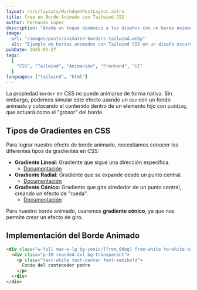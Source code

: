 ```yaml
---
layout: /src/layouts/MarkdownPostLayout.astro
title: Crea un Borde Animado con Tailwind CSS
author: Fernando López
description: "Añade un toque dinámico a tus diseños con un borde animado en Tailwind CSS. Aprende a usar conic-gradient y animaciones para lograr un efecto visual impresionante. 🚀✨"
image:
  url: "/images/posts/animated-borders-tailwind.webp"
  alt: "Ejemplo de bordes animados con Tailwind CSS en un diseño oscuro, con un fondo de gradiente de colores vibrantes."
pubDate: 2025-03-27
tags:
  [
    "CSS", "Tailwind", "Animación", "Frontend", "UI"
  ]
languages: ["tailwind", "html"]
---
```


La propiedad `border` en CSS no puede animarse de forma nativa. Sin embargo, podemos simular este efecto usando un `div` con un fondo animado y colocando el contenido dentro de un elemento hijo con `padding`, que actuará como el "grosor" del borde.

## Tipos de Gradientes en CSS

Para lograr nuestro efecto de borde animado, necesitamos conocer los diferentes tipos de gradientes en CSS:

- **Gradiente Lineal:** Gradiente que sigue una dirección específica.
  - [Documentación](https://developer.mozilla.org/es/docs/Web/CSS/gradient/linear-gradient)
- **Gradiente Radial:** Gradiente que se expande desde un punto central.
  - [Documentación](https://developer.mozilla.org/es/docs/Web/CSS/gradient/radial-gradient)
- **Gradiente Cónico:** Gradiente que gira alrededor de un punto central, creando un efecto de "rueda".
  - [Documentación](https://developer.mozilla.org/es/docs/Web/CSS/gradient/conic-gradient)

Para nuestro borde animado, usaremos **gradiente cónico**, ya que nos permite crear un efecto de giro.

## Implementación del Borde Animado

```html
<div class="w-full max-w-lg bg-conic/[from_0deg] from-white to-white dark:from-black via-green-400 dark:to-black rounded-2xl p-px">
  <div class="p-10 rounded-2xl bg-transparent">
    <p class="text-white text-center font-semibold">
      Fondo del contenedor padre
    </p>
  </div>
</div>